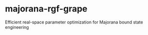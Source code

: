 # majorana-rgf-grape
Efficient real-space parameter optimization for Majorana bound state engineering
